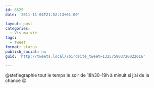 ```yaml
---
id: 6525
date: '2011-11-04T21:52:13+01:00'

layout: post
categories:
  - Vis ma vie
tags:
  - tweet
format: status
publish_social: no
guid: 'http://tweets.local/?birdsite_tweet=132575903720022016'

---
```


@stefiegraphie tout le temps le soir de 18h30-19h à minuit si j’ai de la chance 😉
